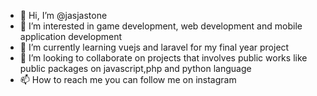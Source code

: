 - 👋 Hi, I’m @jasjastone
- 👀 I’m interested in game development, web development and mobile application development
- 🌱 I’m currently learning vuejs and laravel for my final year project
- 💞️ I’m looking to collaborate on projects that involves public works like public packages  on javascript,php and python language
- 📫 How to reach me you can follow me on instagram 

<!---
jasjastone/jasjastone is a ✨ special ✨ repository because its `README.md` (this file) appears on your GitHub profile.
You can click the Preview link to take a look at your changes.
--->
